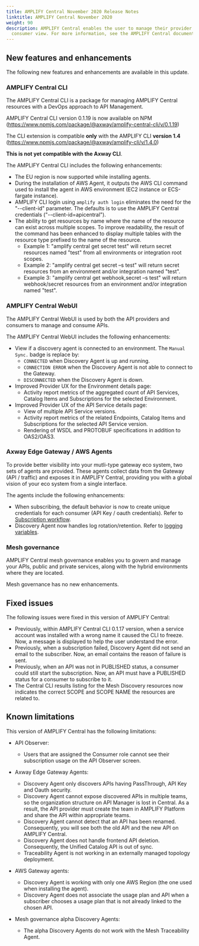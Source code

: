 ```yaml
---
title: AMPLIFY Central November 2020 Release Notes
linktitle: AMPLIFY Central November 2020
weight: 90
description: AMPLIFY Central enables the user to manage their provider /
  consumer view. For more information, see the AMPLIFY Central documentation.
---
```

## New features and enhancements

The following new features and enhancements are available in this update.

### AMPLIFY Central CLI

The AMPLIFY Central CLI is a package for managing AMPLIFY Central resources with a DevOps approach to API Management.

AMPLIFY Central CLI version 0.1.19 is now available on NPM (<https://www.npmjs.com/package/@axway/amplify-central-cli/v/0.1.19>)

The CLI extension is compatible **only** with the AMPLIFY CLI **version 1.4** (<https://www.npmjs.com/package/@axway/amplify-cli/v/1.4.0>)

**This is not yet compatible with the Axway CLI**.

The AMPLIFY Central CLI includes the following enhancements:

* The EU region is now supported while installing agents.
* During the installation of AWS Agent, it outputs the AWS CLI command used to install the agent in AWS environment (EC2 instance or ECS-fargate instance).
* AMPLIFY CLI login using `amplify auth login` eliminates the need for the  "--client-id" parameter.  The defaults is to use the AMPLIFY Central credentials ("--client-id=apicentral").
* The ability to get resources by name where the name of the resource can exist across multiple scopes. To improve readability, the result of the command has been enhanced to display multiple tables with the resource type prefixed to the name of the resource.
    * Example 1:  "amplify central get secret test" will return secret resources named "test" from all environments or integration root scopes.
    * Example 2:  "amplify central get secret –s test" will return secret resources from an environment and/or integration named "test".
    * Example 3:  "amplify central get webhook,secret –s test" will return webhook/secret resources from an environment and/or integration named "test".

### AMPLIFY Central WebUI

The AMPLIFY Central WebUI is used by both the API providers and consumers to manage and consume APIs.

The AMPLIFY Central WebUI includes the following enhancements:

* View if a discovery agent is connected to an environment. The `Manual Sync.` badge is replace by:
    * `CONNECTED` when Discovery Agent is up and running.
    * `CONNECTION ERROR` when the Discovery Agent is not able to connect to the Gateway.
    * `DISCONNECTED` when the Discovery Agent is down.
* Improved Provider UX for the Environment details page:
    * Activity report metrics of the aggregated count of API Services, Catalog Items and Subscriptions for the selected Environment.  
* Improved Provider UX of the API Service details page:
    * View of multiple API Service versions.
    * Activity report metrics of the related Endpoints, Catalog Items and Subscriptions for the selected API Service version.  
    * Rendering of WSDL and PROTOBUF specifications in addition to OAS2/OAS3.

### Axway Edge Gateway / AWS Agents

To provide better visibility into your mutli-type gateway eco system, two sets of agents are provided. These agents collect data from the Gateway (API / traffic) and exposes it in AMPLIFY Central, providing you with a global vision of your eco system from a single interface.

The agents include the following enhancements:

* When subscribing, the default behavior is now to create unique credentials for each consumer (API Key / oauth credentials). Refer to [Subscription workflow](/docs/central/connect-api-manager/subscription-for-the-consumer/).
* Discovery Agent now handles log rotation/retention. Refer to [logging variables](/docs/central/connect-api-manager/agent-variables).

### Mesh governance

AMPLIFY Central mesh governance enables you to govern and manage your APIs, public and private services, along with the hybrid environments where they are located.

Mesh governance has no new enhancements.

## Fixed issues

The following issues were fixed in this version of AMPLIFY Central:

* Previously, within AMPLIFY Central CLI 0.1.17 version, when a service account was installed with a wrong name it caused the CLI to freeze. Now, a message is displayed to help the user understand the error.
* Previously, when a subscription failed, Discovery Agent did not send an email to the subscriber. Now, an email contains the reason of failure is sent.
* Previously, when an API was not in PUBLISHED status, a consumer could still start the subscription. Now, an API must have a PUBLISHED status for a consumer to subscribe to it.
* The Central CLI results listing for the Mesh Discovery resources now indicates the correct SCOPE and SCOPE NAME the resources are related to.

## Known limitations

This version of AMPLIFY Central has the following limitations:

* API Observer:

    * Users that are assigned the Consumer role cannot see their subscription usage on the API Observer screen.  

* Axway Edge Gateway Agents:

    * Discovery Agent only discovers APIs having PassThrough, API Key and Oauth security.
    * Discovery Agent cannot expose discovered APIs in multiple teams, so the organization structure on API Manager is lost in Central. As a result, the API provider must create the team in AMPLIFY Platform and share the API within appropriate teams.
    * Discovery Agent cannot detect that an API has been renamed. Consequently, you will see both the old API and the new API on AMPLIFY Central.
    * Discovery Agent does not handle frontend API deletion. Consequently, the Unified Catalog API is out of sync.
    * Traceability Agent is not working in an externally managed topology deployment.

* AWS Gateway agents:

    * Discovery Agent is working with only one AWS Region (the one used when installing the agent).
    * Discovery Agent does not associate the usage plan and API when a subscriber chooses a usage plan that is not already linked to the chosen API.

* Mesh governance alpha Discovery Agents:

    * The alpha Discovery Agents do not work with the Mesh Traceability Agent.
